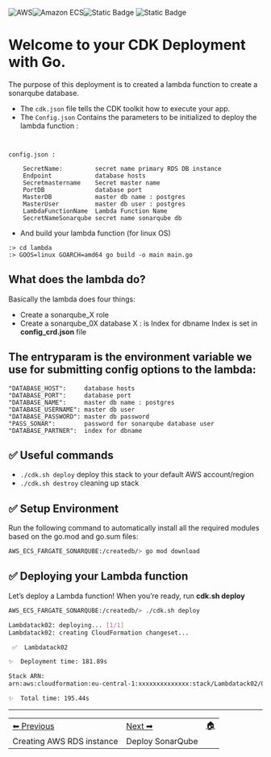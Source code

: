![AWS](https://img.shields.io/badge/AWS-%23FF9900.svg?style=for-the-badge&logo=amazon-aws&logoColor=white)![Amazon ECS](https://img.shields.io/static/v1?style=for-the-badge&message=Amazon+ECS&color=222222&logo=Amazon+ECS&logoColor=FF9900&label=)![Static Badge](https://img.shields.io/badge/Go-v1.21-blue:) ![Static Badge](https://img.shields.io/badge/AWS_CDK-v2.115.0-blue:)


# Welcome to your CDK Deployment with Go.

The purpose of this deployment is to created a lambda function to create a sonarqube database.

* The `cdk.json` file tells the CDK toolkit how to execute your app.
* The `Config.json` Contains the parameters to be initialized to deploy the lambda function :
```


config.json :

    SecretName:         secret name primary RDS DB instance        
	Endpoint            database hosts
	Secretmastername    Secret master name
	PortDB              database port
	MasterDB            master db name : postgres
	MasterUser          master db user : postgres
	LambdaFunctionName  Lambda Function Name
	SecretNameSonarqube secret name sonarqube db
```


* And build your lambda function (for linux OS)

```
:> cd lambda
:> GOOS=linux GOARCH=amd64 go build -o main main.go 
```

## What does the lambda do?
Basically the lambda does four things:

* Create a sonarqube_X role
* Create a sonarqube_0X database
X : is Index for dbname Index is set in **config_crd.json** file

## The entryparam is the environment variable we use for submitting config options to the lambda:

```
"DATABASE_HOST":     database hosts
"DATABASE_PORT":     database port
"DATABASE_NAME":     master db name : postgres
"DATABASE_USERNAME": master db user
"DATABASE_PASSWORD": master db password
"PASS_SONAR":        password for sonarqube database user
"DATABASE_PARTNER":  index for dbname

```

## ✅ Useful commands

 * `./cdk.sh deploy`      deploy this stack to your default AWS account/region
 * `./cdk.sh destroy`     cleaning up stack

## ✅ Setup Environment

Run the following command to automatically install all the required modules based on the go.mod and go.sum files:

```bash
AWS_ECS_FARGATE_SONARQUBE:/createdb/> go mod download

```
## ✅ Deploying your Lambda function

Let’s deploy a Lambda function! When you’re ready, run **cdk.sh deploy**

```bash
AWS_ECS_FARGATE_SONARQUBE:/createdb/> ./cdk.sh deploy

Lambdatack02: deploying... [1/1]
Lambdatack02: creating CloudFormation changeset...

 ✅  Lambdatack02

✨  Deployment time: 181.89s

Stack ARN:
arn:aws:cloudformation:eu-central-1:xxxxxxxxxxxxxx:stack/Lambdatack02/08b175c0-9da0-11ee-b6d9-0611aa229bc7

✨  Total time: 195.44s
```

-----
<table>
<tr style="border: 0px transparent">
	<td style="border: 0px transparent"> <a href="../database/README.md" title="Creating AWS RDS instance">⬅ Previous</a></td><td style="border: 0px transparent"><a href="../sonarqube/README.md" title="Deploy SonarQube">Next  ➡</a></td><td style="border: 0px transparent"><a href="../README.md" title="home">🏠</a></td>
</tr>
<tr style="border: 0px transparent">
<td style="border: 0px transparent">Creating AWS RDS instance</td><td style="border: 0px transparent">Deploy SonarQube</td><td style="border: 0px transparent"></td>
</tr>

</table>

